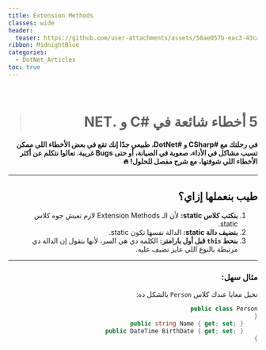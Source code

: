 ```yaml
---
title: Extension Methods
classes: wide
header:
  teaser: https://github.com/user-attachments/assets/58ae057b-eac3-43ca-870f-72fe059f95c7
ribbon: MidnightBlue
categories:
  - DotNet_Articles
toc: true
---
```

<div dir="rtl" align="right"><br>

> # 5 أخطاء شائعة في #C و .NET
#### في رحلتك مع #CSharp و #DotNet، طبيعي جدًا إنك تقع في بعض الأخطاء اللي ممكن تسبب مشاكل في الأداء، صعوبة في الصيانة، أو حتى Bugs غريبة. تعالوا نتكلم عن أكثر الأخطاء اللي شوفتها، مع شرح مفصل للحلول! 🔥

---

## طيب بنعملها إزاي؟

1. **بنكتب كلاس static:** لأن الـ Extension Methods لازم تعيش جوه كلاس static.
2. **بنضيف دالة static:** الدالة نفسها تكون static.
3. **بنحط `this` قبل أول بارامتر:** الكلمة دي هي السر، لأنها بتقول إن الدالة دي مرتبطة بالنوع اللي عايز تضيف عليه.

---

### مثال سهل: 

تخيل معايا عندك كلاس `Person` بالشكل ده:

```csharp
public class Person
{
    public string Name { get; set; }
    public DateTime BirthDate { get; set; }
}
```

